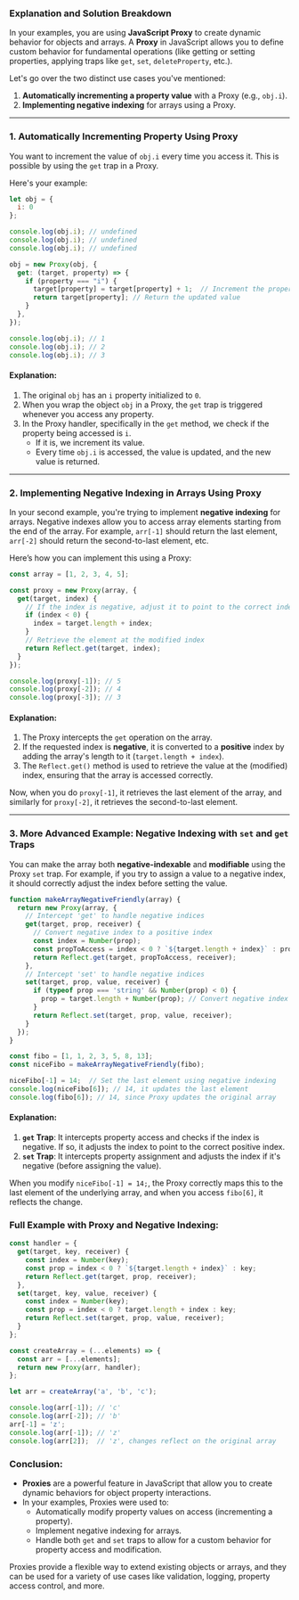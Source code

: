### Explanation and Solution Breakdown

In your examples, you are using **JavaScript Proxy** to create dynamic behavior for objects and arrays. A **Proxy** in JavaScript allows you to define custom behavior for fundamental operations (like getting or setting properties, applying traps like `get`, `set`, `deleteProperty`, etc.). 

Let's go over the two distinct use cases you've mentioned:

1. **Automatically incrementing a property value** with a Proxy (e.g., `obj.i`).
2. **Implementing negative indexing** for arrays using a Proxy.

---

### **1. Automatically Incrementing Property Using Proxy**

You want to increment the value of `obj.i` every time you access it. This is possible by using the `get` trap in a Proxy.

Here's your example:

```javascript
let obj = {
  i: 0
};

console.log(obj.i); // undefined
console.log(obj.i); // undefined
console.log(obj.i); // undefined

obj = new Proxy(obj, {
  get: (target, property) => {
    if (property === "i") {
      target[property] = target[property] + 1;  // Increment the property
      return target[property]; // Return the updated value
    }
  },
});

console.log(obj.i); // 1
console.log(obj.i); // 2
console.log(obj.i); // 3
```

#### Explanation:
1. The original `obj` has an `i` property initialized to `0`.
2. When you wrap the object `obj` in a Proxy, the `get` trap is triggered whenever you access any property.
3. In the Proxy handler, specifically in the `get` method, we check if the property being accessed is `i`.
   - If it is, we increment its value.
   - Every time `obj.i` is accessed, the value is updated, and the new value is returned.

---

### **2. Implementing Negative Indexing in Arrays Using Proxy**

In your second example, you're trying to implement **negative indexing** for arrays. Negative indexes allow you to access array elements starting from the end of the array. For example, `arr[-1]` should return the last element, `arr[-2]` should return the second-to-last element, etc.

Here’s how you can implement this using a Proxy:

```javascript
const array = [1, 2, 3, 4, 5];

const proxy = new Proxy(array, {
  get(target, index) {
    // If the index is negative, adjust it to point to the correct index from the end
    if (index < 0) {
      index = target.length + index;
    }
    // Retrieve the element at the modified index
    return Reflect.get(target, index);
  }
});

console.log(proxy[-1]); // 5
console.log(proxy[-2]); // 4
console.log(proxy[-3]); // 3
```

#### Explanation:
1. The Proxy intercepts the `get` operation on the array.
2. If the requested index is **negative**, it is converted to a **positive** index by adding the array's length to it (`target.length + index`).
3. The `Reflect.get()` method is used to retrieve the value at the (modified) index, ensuring that the array is accessed correctly.

Now, when you do `proxy[-1]`, it retrieves the last element of the array, and similarly for `proxy[-2]`, it retrieves the second-to-last element.

---

### **3. More Advanced Example: Negative Indexing with `set` and `get` Traps**

You can make the array both **negative-indexable** and **modifiable** using the Proxy `set` trap. For example, if you try to assign a value to a negative index, it should correctly adjust the index before setting the value.

```javascript
function makeArrayNegativeFriendly(array) {
  return new Proxy(array, {
    // Intercept 'get' to handle negative indices
    get(target, prop, receiver) {
      // Convert negative index to a positive index
      const index = Number(prop);
      const propToAccess = index < 0 ? `${target.length + index}` : prop;
      return Reflect.get(target, propToAccess, receiver);
    },
    // Intercept 'set' to handle negative indices
    set(target, prop, value, receiver) {
      if (typeof prop === 'string' && Number(prop) < 0) {
        prop = target.length + Number(prop); // Convert negative index to positive index
      }
      return Reflect.set(target, prop, value, receiver);
    }
  });
}

const fibo = [1, 1, 2, 3, 5, 8, 13];
const niceFibo = makeArrayNegativeFriendly(fibo);

niceFibo[-1] = 14;  // Set the last element using negative indexing
console.log(niceFibo[6]); // 14, it updates the last element
console.log(fibo[6]); // 14, since Proxy updates the original array
```

#### Explanation:
1. **`get` Trap**: It intercepts property access and checks if the index is negative. If so, it adjusts the index to point to the correct positive index.
2. **`set` Trap**: It intercepts property assignment and adjusts the index if it's negative (before assigning the value).

When you modify `niceFibo[-1] = 14;`, the Proxy correctly maps this to the last element of the underlying array, and when you access `fibo[6]`, it reflects the change.

### Full Example with Proxy and Negative Indexing:

```javascript
const handler = {
  get(target, key, receiver) {
    const index = Number(key);
    const prop = index < 0 ? `${target.length + index}` : key;
    return Reflect.get(target, prop, receiver);
  },
  set(target, key, value, receiver) {
    const index = Number(key);
    const prop = index < 0 ? target.length + index : key;
    return Reflect.set(target, prop, value, receiver);
  }
};

const createArray = (...elements) => {
  const arr = [...elements];
  return new Proxy(arr, handler);
};

let arr = createArray('a', 'b', 'c');

console.log(arr[-1]); // 'c'
console.log(arr[-2]); // 'b'
arr[-1] = 'z';
console.log(arr[-1]); // 'z'
console.log(arr[2]);  // 'z', changes reflect on the original array
```

### **Conclusion:**
- **Proxies** are a powerful feature in JavaScript that allow you to create dynamic behaviors for object property interactions.
- In your examples, Proxies were used to:
  - Automatically modify property values on access (incrementing a property).
  - Implement negative indexing for arrays.
  - Handle both `get` and `set` traps to allow for a custom behavior for property access and modification.

Proxies provide a flexible way to extend existing objects or arrays, and they can be used for a variety of use cases like validation, logging, property access control, and more.